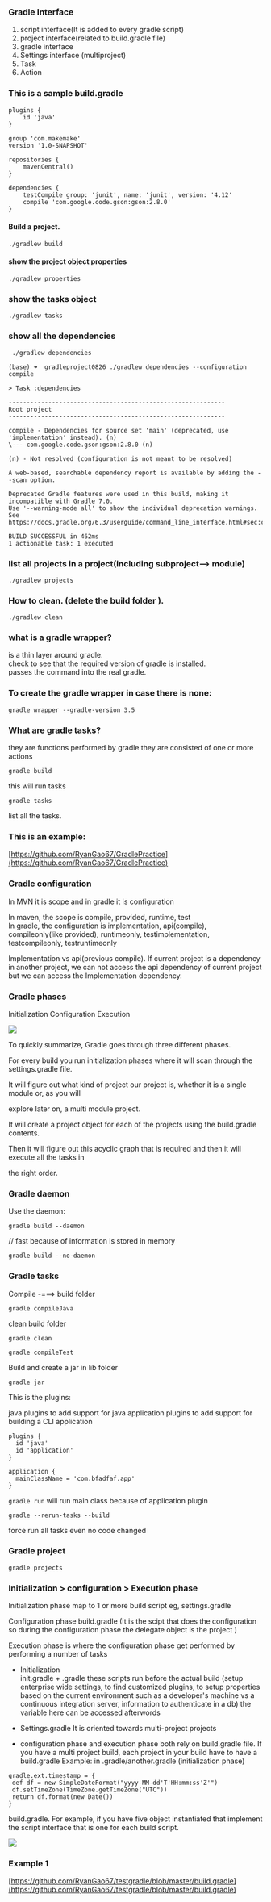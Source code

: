 ### Gradle  Interface
1. script interface(It is added to every gradle script)
2. project interface(related to build.gradle file)
3. gradle interface 
4. Settings interface (multiproject)
5. Task
6. Action

### This is a sample build.gradle
```
plugins {
    id 'java'
}

group 'com.makemake'
version '1.0-SNAPSHOT'

repositories {
    mavenCentral()
}

dependencies {
    testCompile group: 'junit', name: 'junit', version: '4.12'
    compile 'com.google.code.gson:gson:2.8.0'
}

```

#### Build a project.   
```
./gradlew build    
```


#### show the project object properties
```
./gradlew properties
```


### show the tasks object
```
./gradlew tasks
```


### show all the dependencies
```
 ./gradlew dependencies

```


```
(base) ➜  gradleproject0826 ./gradlew dependencies --configuration compile

> Task :dependencies

------------------------------------------------------------
Root project
------------------------------------------------------------

compile - Dependencies for source set 'main' (deprecated, use 'implementation' instead). (n)
\--- com.google.code.gson:gson:2.8.0 (n)

(n) - Not resolved (configuration is not meant to be resolved)

A web-based, searchable dependency report is available by adding the --scan option.

Deprecated Gradle features were used in this build, making it incompatible with Gradle 7.0.
Use '--warning-mode all' to show the individual deprecation warnings.
See https://docs.gradle.org/6.3/userguide/command_line_interface.html#sec:command_line_warnings

BUILD SUCCESSFUL in 462ms
1 actionable task: 1 executed

```

### list all projects in a project(including subproject--> module)
```
./gradlew projects 
```


### How to clean.    (delete the build folder ).      
```
./gradlew clean
```


### what is a gradle wrapper?   
is a thin layer around gradle.     
check to see that the required version of gradle is installed.     
passes the command into the real gradle.          


### To create the gradle wrapper in case there is none:      
```
gradle wrapper --gradle-version 3.5
```


### What are gradle tasks?    
they are functions performed by gradle
they are consisted of one or more actions

```
gradle build 
```
this will run tasks

```
gradle tasks 
```
list all the tasks.    



### This is an example:   
[https://github.com/RyanGao67/GradlePractice](https://github.com/RyanGao67/GradlePractice)


### Gradle configuration    
In MVN it is scope and in gradle it is configuration

In maven, the scope is compile, provided, runtime, test    
In gradle, the configuration is implementation, api(compile), compileonly(like provided), runtimeonly, testimplementation, testcompileonly, testruntimeonly    

Implementation vs api(previous compile). If current project is a dependency in another project, we can not access the api dependency of current project but we can access the Implementation dependency.   


### Gradle phases
Initialization
Configuration
Execution

![](./img/gradle1.png)


To quickly summarize, Gradle goes through three different phases.

For every build you run initialization phases where it will scan through the settings.gradle file.

It will figure out what kind of project our project is, whether it is a single module or, as you will

explore later on, a multi module project.

It will create a project object for each of the projects using the build.gradle contents.

Then it will figure out this acyclic graph that is required and then it will execute all the tasks in

the right order.


### Gradle daemon

Use the daemon: 

```
gradle build --daemon
``` 

// fast because of information is stored in memory

```
gradle build --no-daemon
```

### Gradle tasks

Compile -===> build folder
```
gradle compileJava
```

clean build folder
```
gradle clean
```

```
gradle compileTest
```

Build and create a jar in lib folder
```
gradle jar
```

This is the plugins: 

java plugins to add support for java
application plugins to add support for building a CLI application
```
plugins {
  id 'java'
  id 'application'
}
```

```
application {
  mainClassName = 'com.bfadfaf.app'
}
```
  `gradle run` will run main class because of application plugin



```
gradle --rerun-tasks --build
```
force run all tasks even no code changed


### Gradle project
```
gradle projects

```


### Initialization > configuration > Execution  phase   
Initialization phase map to 1 or more build script eg, settings.gradle

Configuration phase build.gradle (It is the scipt that does the configuration so during the configuration phase the delegate object is the project )   

Execution phase is where the configuration phase get performed by performing a number of tasks


* Initialization    
init.gradle + <xxx>.gradle these scripts run before the actual build (setup enterprise wide settings, to find customized plugins, to setup properties based on the current environment such as a developer's machine vs a continuous integration server, information to authenticate in a db)  the variable here can be accessed afterwords 
    
 
* Settings.gradle 
It is oriented towards multi-project projects
    
    
* configuration phase and execution phase both rely on build.gradle file. If you have a multi project build, each project in your build have to have a build.gradle
Example: 
in .gradle/another.gradle (initialization phase)
```
gradle.ext.timestamp = {
 def df = new SimpleDateFormat("yyyy-MM-dd'T'HH:mm:ss'Z'")
 df.setTimeZone(TimeZone.getTimeZone("UTC"))
 return df.format(new Date())
}
```
    
build.gradle. For example, if you have five object instantiated that implement the script interface that is one for each build script. 


![](./img/gradle2.png)

### Example 1
[https://github.com/RyanGao67/testgradle/blob/master/build.gradle](https://github.com/RyanGao67/testgradle/blob/master/build.gradle)
